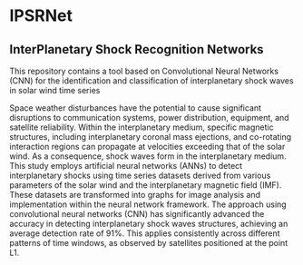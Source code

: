 # IPSRNet
## InterPlanetary Shock Recognition Networks
This repository contains a tool based on Convolutional Neural Networks (CNN) for the identification and classification of interplanetary shock waves in solar wind time series

Space weather disturbances have the potential to cause significant disruptions to communication systems, power distribution, equipment, and satellite reliability. Within the interplanetary medium, specific magnetic structures, including interplanetary coronal mass ejections, and co-rotating interaction regions can propagate at velocities exceeding that of the solar wind. As a consequence, shock waves form in the interplanetary medium. This study employs artificial neural networks (ANNs) to detect interplanetary shocks using time series datasets derived from various parameters of the solar wind and the interplanetary magnetic field (IMF). These datasets are transformed into graphs for image analysis and implementation within the neural network framework. The approach using convolutional neural networks (CNN) has significantly advanced the accuracy in detecting interplanetary shock waves structures, achieving an average detection rate of 91\%. This applies consistently across different patterns of time windows, as observed by satellites positioned at the point L1.
